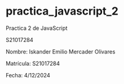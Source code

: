 # practica_javascript_2
Practica 2 de JavaScript

S21017284

Nombre: Iskander Emilio Mercader Olivares

Matrícula: S21017284

Fecha: 4/12/2024
